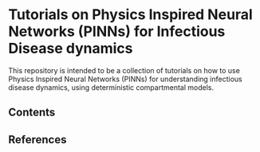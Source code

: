 # Tutorials on Physics Inspired Neural Networks (PINNs) for Infectious Disease dynamics

This repository is intended to be a collection of tutorials on how to use Physics Inspired Neural Networks (PINNs) for understanding infectious disease dynamics, using deterministic compartmental models. 

## Contents

## References
